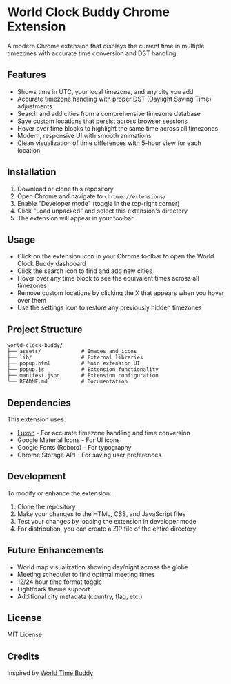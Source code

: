 # World Clock Buddy Chrome Extension

A modern Chrome extension that displays the current time in multiple timezones with accurate time conversion and DST handling.

## Features

- Shows time in UTC, your local timezone, and any city you add
- Accurate timezone handling with proper DST (Daylight Saving Time) adjustments
- Search and add cities from a comprehensive timezone database
- Save custom locations that persist across browser sessions
- Hover over time blocks to highlight the same time across all timezones
- Modern, responsive UI with smooth animations
- Clean visualization of time differences with 5-hour view for each location

## Installation

1. Download or clone this repository
2. Open Chrome and navigate to `chrome://extensions/`
3. Enable "Developer mode" (toggle in the top-right corner)
4. Click "Load unpacked" and select this extension's directory
5. The extension will appear in your toolbar

## Usage

- Click on the extension icon in your Chrome toolbar to open the World Clock Buddy dashboard
- Click the search icon to find and add new cities
- Hover over any time block to see the equivalent times across all timezones
- Remove custom locations by clicking the X that appears when you hover over them
- Use the settings icon to restore any previously hidden timezones

## Project Structure

```
world-clock-buddy/
├── assets/             # Images and icons
├── lib/                # External libraries
├── popup.html          # Main extension UI
├── popup.js            # Extension functionality
├── manifest.json       # Extension configuration
└── README.md           # Documentation
```

## Dependencies

This extension uses:
- [Luxon](https://moment.github.io/luxon/) - For accurate timezone handling and time conversion
- Google Material Icons - For UI icons
- Google Fonts (Roboto) - For typography
- Chrome Storage API - For saving user preferences

## Development

To modify or enhance the extension:

1. Clone the repository
2. Make your changes to the HTML, CSS, and JavaScript files
3. Test your changes by loading the extension in developer mode
4. For distribution, you can create a ZIP file of the entire directory

## Future Enhancements

- World map visualization showing day/night across the globe
- Meeting scheduler to find optimal meeting times
- 12/24 hour time format toggle
- Light/dark theme support
- Additional city metadata (country, flag, etc.)

## License

MIT License

## Credits

Inspired by [World Time Buddy](https://www.worldtimebuddy.com/) 
